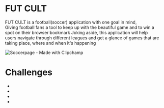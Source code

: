 

 <h1>FUT CULT</h1>
 <p>FUT CULT is a football(soccer) application with one goal in mind, <br>
 Giving football fans a tool to keep up with the beautiful game and to win a spot on their browser bookmark
 Joking aside, this application will help users navigate through different leagues and get a glance of games that are<br>
 taking place, where and when it's happening </p>

![Soccerpage - Made with Clipchamp](https://github.com/Mansurmohamed/Soccer-app/assets/77082103/c8e7e32a-5deb-45dc-99fe-bc9ab872e83d)

<h1>Challenges</h1>
<ul>
 <li></li>
  <li></li>
  <li></li>
  <li></li>
</ul>

